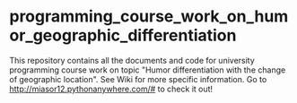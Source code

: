 # programming_course_work_on_humor_geographic_differentiation
This repository contains all the documents and code for university programming course work on topic "Humor differentiation with the change of geographic location". See Wiki for more specific information.
Go to http://miasor12.pythonanywhere.com/# to check it out!
